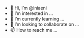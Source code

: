 - 👋 Hi, I’m @iniaeni
- 👀 I’m interested in ...
- 🌱 I’m currently learning ...
- 💞️ I’m looking to collaborate on ...
- 📫 How to reach me ...

<!---
iniaeni/iniaeni is a ✨ special ✨ repository because its `README.md` (this file) appears on your GitHub profile.
You can click the Preview link to take a look at your changes.
--->
